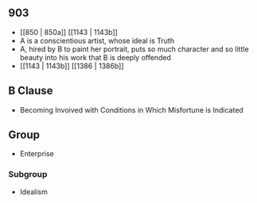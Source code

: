 ## 903
- [[850 | 850a]] [[1143 | 1143b]] 
- A is a conscientious artist, whose ideal is Truth
- A, hired by B to paint her portrait, puts so much character and so little beauty into his work that B is deeply offended
- [[1143 | 1143b]] [[1386 | 1386b]] 

## B Clause
- Becoming Invoived with Conditions in Which Misfortune is Indicated

## Group
- Enterprise

### Subgroup
- Idealism

